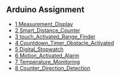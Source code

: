 <!DOCTYPE html>
<html lang="en">
<head>
  <meta charset="UTF-8">
  <meta name="viewport" content="width=device-width, initial-scale=1.0">
  <title>Ramaiah-Skill-Academy Assignment 3</title>
</head>
<body>

  <h2>Arduino Assignment</h2>
  <ul>
    <li><a href="https://wokwi.com/projects/413358598193799169" target="_blank">1 Measurement_Display</a></li>
    <li><a href="https://wokwi.com/projects/413363985890214913" target="_blank">2 Smart_Distance_Counter</a></li>
    <li><a href="https://wokwi.com/projects/413442462645803009" target="_blank">3 touch_Activated_Range_Finder</a></li>
    <li><a href="https://wokwi.com/projects/413443934275198977" target="_blank">4 Countdown_Timer_Obstacle_Activated</a></li>
    <li><a href="https://wokwi.com/projects/413365002402970625" target="_blank">5 Digital_Stopwatch</a></li>
    <li><a href="https://wokwi.com/projects/413438078416970753" target="_blank">6 Motion_Activated_Alarm</a></li>
    <li><a href="https://wokwi.com/projects/413438823739615233" target="_blank">7 Temperature_Monitoring</a></li>
    <li><a href="https://wokwi.com/projects/413441483739202561" target="_blank">8 Counter_Direction_Detection</a></li>
  </ul>

</body>
</html>
